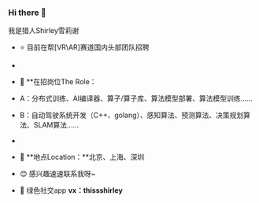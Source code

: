 ### Hi there 👋
我是猎人Shirley雪莉谢
- ⭐ 目前在帮[VR\AR]赛道国内头部团队招聘
- 
- 🌱 **在招岗位The Role：
- A：分布式训练、AI编译器、算子/算子库、算法模型部署、算法模型训练......
- B：自动驾驶系统开发（C++、golang）、感知算法、预测算法、决策规划算法、SLAM算法......
- 
- 📌 **地点Location：**北京、上海、深圳


- 😊 感兴趣速速联系我呀~
- 💬 绿色社交app **vx：thissshirley**
<!--
**Shirleyee/Shirleyee** is a ✨ _special_ ✨ repository because its `README.md` (this file) appears on your GitHub profile.

Here are some ideas to get you started:


- 📫 
- 😄 Pronouns: ...
- ⚡ Fun fact: ...
-->
